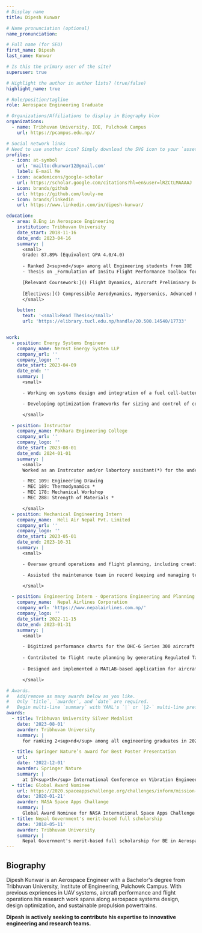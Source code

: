 ```yaml
---
# Display name
title: Dipesh Kunwar

# Name pronunciation (optional)
name_pronunciation:

# Full name (for SEO)
first_name: Dipesh
last_name: Kunwar

# Is this the primary user of the site?
superuser: true

# Highlight the author in author lists? (true/false)
highlight_name: true

# Role/position/tagline
role: Aerospace Engineering Graduate

# Organizations/Affiliations to display in Biography blox
organizations:
  - name: Tribhuvan University, IOE, Pulchowk Campus
    url: https://pcampus.edu.np//

# Social network links
# Need to use another icon? Simply download the SVG icon to your `assets/media/icons/` folder.
profiles:
  - icon: at-symbol
    url: 'mailto:dkunwar12@gmail.com'
    label: E-mail Me
  - icon: academicons/google-scholar
    url: https://scholar.google.com/citations?hl=en&user=lRZCtLMAAAAJ
  - icon: brands/github
    url: https://github.com/louly-me
  - icon: brands/linkedin
    url: https://www.linkedin.com/in/dipesh-kunwar/

education:
  - area: B.Eng in Aerospace Engineering
    institution: Tribhuvan University
    date_start: 2018-11-16
    date_end: 2023-04-16
    summary: |
      <small>
      Grade: 87.89% (Equivalent GPA 4.0/4.0)
      
      - Ranked 2<sup>nd</sup> among all Engineering students from IOE
      - Thesis on _Formulation of Insitu Flight Performance Toolbox for Decision Support System_. Supervised by [Dr. Sudip Bhattrai](https://mech.pcampus.edu.np/our-people/sudip-bhattrai/). 

      [Relevant Coursework:]() Flight Dynamics, Aircraft Preliminary Design, UAV Synthesis, Aerodynamics, Computational Fluid Dynamics, Aircraft Propulsion
      
      [Electives:]() Compressible Aerodynamics, Hypersonics, Advanced Propulsion System
      </small>

    button:
      text: '<small>Read Thesis</small>'
      url: 'https://elibrary.tucl.edu.np/handle/20.500.14540/17733'


work:
  - position: Energy Systems Engineer
    company_name: Nernst Energy System LLP
    company_url: ''
    company_logo: ''
    date_start: 2023-04-09
    date_end: ''
    summary: |
      <small>

      - Working on systems design and integration of a fuel cell-battery hybrid propulsion system for maritime and aviation applications.

      - Developing optimization frameworks for sizing and control of conceptual integrated fuel cell-battery powertrains in regional commercial airliners.

      </small>

  - position: Instructor
    company_name: Pokhara Engineering College
    company_url: ''
    company_logo: ''
    date_start: 2023-08-01
    date_end: 2024-01-01
    summary: |
      <small>
      Worked as an Instrcutor and/or labortory assitant(*) for the undergraduate mechanical engineering courses listed below. Classes assisted:

      - MEC 109: Engineering Drawing
      - MEC 189: Thermodynamics *
      - MEC 178: Mechanical Workshop
      - MEC 288: Strength of Materials *

      </small>
  - position: Mechanical Engineering Intern
    company_name:  Heli Air Nepal Pvt. Limited
    company_url: ''
    company_logo: ''
    date_start: 2023-05-01
    date_end: 2023-10-31
    summary: |
      <small>

      - Oversaw ground operations and flight planning, including creating weight and balance charts and route layouts for gyrocopter missions.

      - Assisted the maintenance team in record keeping and managing technical logs for daily and routine maintenance.

      </small>

  - position: Engineering Intern - Operations Engineering and Planning Division
    company_name:  Nepal Airlines Corporation
    company_url: 'https://www.nepalairlines.com.np/'
    company_logo: ''
    date_start: 2022-11-15
    date_end: 2023-01-31
    summary: |
      <small>

      - Digitized performance charts for the DHC-6 Series 300 aircraft operated by Nepal Airlines Corporation, utilizing advanced analytical techniques.
      
      - Contributed to flight route planning by generating Regulated Takeoff Weight (RTOW) and aircraft weight and balance data.
      
      - Designed and implemented a MATLAB-based application for aircraft performance calculations tailored to the DHC-6 Series 300.

      </small>

# Awards.
#   Add/remove as many awards below as you like.
#   Only `title`, `awarder`, and `date` are required.
#   Begin multi-line `summary` with YAML's `|` or `|2-` multi-line prefix and indent 2 spaces below.
awards:
  - title: Tribhuvan University Silver Medalist
    date: '2023-08-01'
    awarder: Tribhuvan University
    summary: |
      for ranking 2<sup>nd</sup> among all engineering graduates in 2023

  - title: Springer Nature’s award for Best Poster Presentation
    url: 
    date: '2022-12-01'
    awarder: Springer Nature
    summary: |
      at 17<sup>th</sup> International Conference on Vibration Engineering and Technology of Machinery-VETOMAC 2022 
  - title: Global Award Nominee
    url: https://2020.spaceappschallenge.org/challenges/inform/mission-planet-earth-digital-history/teams/team-tyro/project
    date: '2020-01-21'
    awarder: NASA Space Apps Challange
    summary: |
      Global Award Nominee for NASA International Space Apps Challenge
  - title: Nepal Government's merit-based full scholarship
    date: '2018-05-11'
    awarder: Tribhuvan University
    summary: |
      Nepal Government's merit-based full scholarship for BE in Aerospace engineering (National Rank: 73<sup>rd</sup>}, Aerospace Major: 3<sup>rd</sup>)
---
```


## Biography
Dipesh Kunwar is an Aerospace Engineer with a Bachelor's degree from Tribhuvan University, Institute of Engineering, Pulchowk Campus. With previous expriences in UAV systems, aircraft performance and flight operations his research work spans along aerospace systems design, design optimization, and sustainable propulsion powertrains.

<b>Dipesh is actively seeking to contribute his expertise to innovative engineering and research teams.</b>
